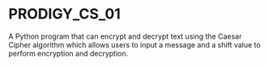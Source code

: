 # PRODIGY_CS_01
A Python program that can encrypt and decrypt text using the Caesar Cipher algorithm which allows users to input a message and a shift value to perform encryption and decryption.
